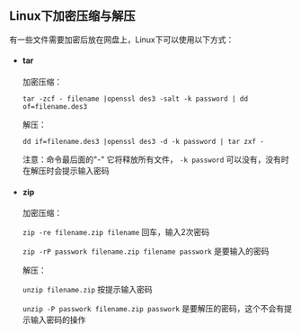 ## Linux下加密压缩与解压

有一些文件需要加密后放在网盘上，Linux下可以使用以下方式：

- #### tar

    加密压缩：

    `tar -zcf - filename |openssl des3 -salt -k password | dd of=filename.des3`

    解压：

    `dd if=filename.des3 |openssl des3 -d -k password | tar zxf -`

    注意：命令最后面的"-" 它将释放所有文件， `-k password` 可以没有，没有时在解压时会提示输入密码

- #### zip

    加密压缩：

    `zip -re filename.zip filename` 回车，输入2次密码

    `zip -rP passwork filename.zip filename passwork` 是要输入的密码

    解压：

    `unzip filename.zip` 按提示输入密码
    
    `unzip -P passwork filename.zip passwork` 是要解压的密码，这个不会有提示输入密码的操作